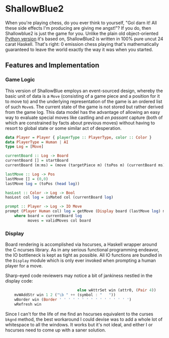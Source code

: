 # ShallowBlue2

When you're playing chess, do you ever think to yourself, "Gol darn it! All these side effects I'm producing are giving me angst!"? If you do, then Shallowblue2 is just the game for you. Unlike the plain old object-oriented [Python version][shallow-blue] it's based on, ShallowBlue2 is written in 100% pure uncut 24 carat Haskell. That's right: 0 emission chess playing that's mathematically guaranteed to leave the world exactly the way it was when you started.

[shallow-blue]: https://github.com/tacitblue/ShallowBlue

## Features and Implementation

### Game Logic

This version of ShallowBlue employs an event-sourced design, whereby the basic unit of data is a ```Move``` (consisting of a game piece and a position for it to move to) and the underlying representation of the game is an ordered list of such ```Move```s. The current state of the game is not stored but rather derived from the game log. This data model has the advantage of allowing an easy way to evaluate special moves like castling and <i>en passant</i> capture (both of which are constrained by facts about previous moves) without having to resort to global state or some similar act of desperation.

```haskell
data Player = Player { playerType :: PlayerType, color :: Color }
data PlayerType = Human | AI
type Log = [Move]

currentBoard :: Log -> Board
currentBoard [] = startBoard
currentBoard (m:ms) = (move (targetPiece m) (toPos m) (currentBoard ms))

lastMove :: Log -> Pos
lastMove [] = (0,0)
lastMove log = (toPos (head log))

hasLost :: Color -> Log -> Bool
hasLost col log = isMated col (currentBoard log)

prompt :: Player -> Log -> IO Move
prompt (Player Human col) log = getMove (Display board (lastMove log) moves)
    where board = currentBoard log
          moves = validMoves col board
```

### Display

Board rendering is accomplished via hscurses, a Haskell wrapper around the C ncurses library. As in any serious functional programming endeavor, the IO bottleneck is kept as tight as possible. All IO functions are bundled in the ```Display``` module which is only ever invoked when prompting a human player for a move.

Sharp-eyed code reviewers may notice a bit of jankiness nestled in the display code:

```haskell
                                else wAttrSet win (attr0, (Pair 4))
    mvWAddStr win 1 2 ("\b " ++ (symbol : "   "))
    wBorder win (Border ' ' ' ' ' ' ' ' ' ' ' ' ' ' ' ')
    wRefresh win
```

Since I can't for the life of me find an hscurses equivalent to the curses ```bkgnd``` method, the best workaround I could devise was to add a whole lot of whitespace to all the windows. It works but it's not ideal, and either I or hscurses need to come up with a saner solution.